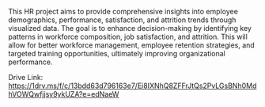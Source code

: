 This HR project aims to provide comprehensive insights into employee demographics, performance, satisfaction, and attrition trends through visualized data.
The goal is to enhance decision-making by identifying key patterns in workforce composition, job satisfaction, and attrition.
This will allow for better workforce management, employee retention strategies, and targeted training opportunities, ultimately improving organizational performance.

Drive Link: https://1drv.ms/f/c/13bdd63d796163e7/Ei8IXNhQ8ZFFrJtQs2PvLGsBNh0MdhVOWQwfjjsy9ykUZA?e=edNaeW
